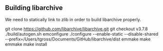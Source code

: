 ## Building libarchive

We need to statically link to zlib in order to build libarchive properly.

git clone https://github.com/libarchive/libarchive.git
git checkout v3.7.8
./build/autogen.sh
emconfigure ./configure --enable-static --disable-shared --prefix=/Users/tgross/Documents/GitHub/libarchive/dist
emmake make
emmake make install
